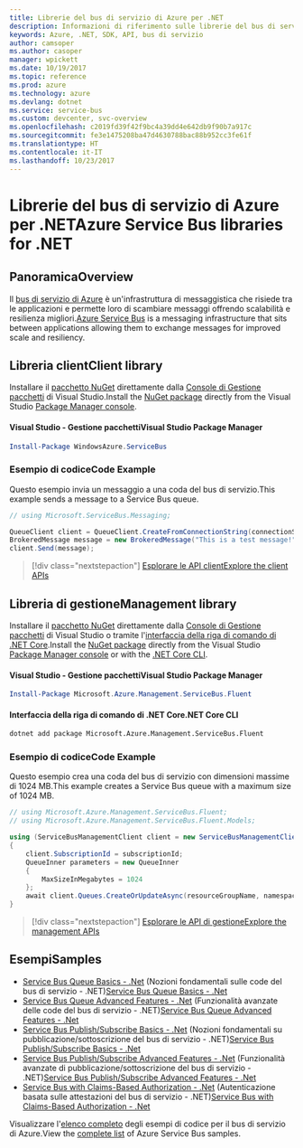 ```yaml
---
title: Librerie del bus di servizio di Azure per .NET
description: Informazioni di riferimento sulle librerie del bus di servizio di Azure per .NET
keywords: Azure, .NET, SDK, API, bus di servizio
author: camsoper
ms.author: casoper
manager: wpickett
ms.date: 10/19/2017
ms.topic: reference
ms.prod: azure
ms.technology: azure
ms.devlang: dotnet
ms.service: service-bus
ms.custom: devcenter, svc-overview
ms.openlocfilehash: c2019fd39f42f9bc4a39dd4e642db9f90b7a917c
ms.sourcegitcommit: fe3e1475208ba47d4630788bac88b952cc3fe61f
ms.translationtype: HT
ms.contentlocale: it-IT
ms.lasthandoff: 10/23/2017
---
```

# <a name="azure-service-bus-libraries-for-net"></a><span data-ttu-id="a6a90-104">Librerie del bus di servizio di Azure per .NET</span><span class="sxs-lookup"><span data-stu-id="a6a90-104">Azure Service Bus libraries for .NET</span></span>

## <a name="overview"></a><span data-ttu-id="a6a90-105">Panoramica</span><span class="sxs-lookup"><span data-stu-id="a6a90-105">Overview</span></span>

<span data-ttu-id="a6a90-106">Il [bus di servizio di Azure](https://docs.microsoft.com/azure/service-bus-messaging/service-bus-messaging-overview) è un'infrastruttura di messaggistica che risiede tra le applicazioni e permette loro di scambiare messaggi offrendo scalabilità e resilienza migliori.</span><span class="sxs-lookup"><span data-stu-id="a6a90-106">[Azure Service Bus](https://docs.microsoft.com/azure/service-bus-messaging/service-bus-messaging-overview) is a messaging infrastructure that sits between applications allowing them to exchange messages for improved scale and resiliency.</span></span>

## <a name="client-library"></a><span data-ttu-id="a6a90-107">Libreria client</span><span class="sxs-lookup"><span data-stu-id="a6a90-107">Client library</span></span>

<span data-ttu-id="a6a90-108">Installare il [pacchetto NuGet](https://www.nuget.org/packages/WindowsAzure.ServiceBus) direttamente dalla [Console di Gestione pacchetti][PackageManager] di Visual Studio.</span><span class="sxs-lookup"><span data-stu-id="a6a90-108">Install the [NuGet package](https://www.nuget.org/packages/WindowsAzure.ServiceBus) directly from the Visual Studio [Package Manager console][PackageManager].</span></span>

#### <a name="visual-studio-package-manager"></a><span data-ttu-id="a6a90-109">Visual Studio - Gestione pacchetti</span><span class="sxs-lookup"><span data-stu-id="a6a90-109">Visual Studio Package Manager</span></span>

```powershell
Install-Package WindowsAzure.ServiceBus
```

### <a name="code-example"></a><span data-ttu-id="a6a90-110">Esempio di codice</span><span class="sxs-lookup"><span data-stu-id="a6a90-110">Code Example</span></span>

<span data-ttu-id="a6a90-111">Questo esempio invia un messaggio a una coda del bus di servizio.</span><span class="sxs-lookup"><span data-stu-id="a6a90-111">This example sends a message to a Service Bus queue.</span></span>

```csharp
// using Microsoft.ServiceBus.Messaging;

QueueClient client = QueueClient.CreateFromConnectionString(connectionString, queueName);
BrokeredMessage message = new BrokeredMessage("This is a test message!");
client.Send(message);
```

> [!div class="nextstepaction"]
> [<span data-ttu-id="a6a90-112">Esplorare le API client</span><span class="sxs-lookup"><span data-stu-id="a6a90-112">Explore the client APIs</span></span>](/dotnet/api/overview/azure/servicebus/client)


## <a name="management-library"></a><span data-ttu-id="a6a90-113">Libreria di gestione</span><span class="sxs-lookup"><span data-stu-id="a6a90-113">Management library</span></span>

<span data-ttu-id="a6a90-114">Installare il [pacchetto NuGet](https://www.nuget.org/packages/Microsoft.Azure.Management.ServiceBus.Fluent) direttamente dalla [Console di Gestione pacchetti][PackageManager] di Visual Studio o tramite l'[interfaccia della riga di comando di .NET Core][DotNetCLI].</span><span class="sxs-lookup"><span data-stu-id="a6a90-114">Install the [NuGet package](https://www.nuget.org/packages/Microsoft.Azure.Management.ServiceBus.Fluent) directly from the Visual Studio [Package Manager console][PackageManager] or with the [.NET Core CLI][DotNetCLI].</span></span>

#### <a name="visual-studio-package-manager"></a><span data-ttu-id="a6a90-115">Visual Studio - Gestione pacchetti</span><span class="sxs-lookup"><span data-stu-id="a6a90-115">Visual Studio Package Manager</span></span>

```powershell
Install-Package Microsoft.Azure.Management.ServiceBus.Fluent
```

#### <a name="net-core-cli"></a><span data-ttu-id="a6a90-116">Interfaccia della riga di comando di .NET Core</span><span class="sxs-lookup"><span data-stu-id="a6a90-116">.NET Core CLI</span></span>

```bash
dotnet add package Microsoft.Azure.Management.ServiceBus.Fluent
```

### <a name="code-example"></a><span data-ttu-id="a6a90-117">Esempio di codice</span><span class="sxs-lookup"><span data-stu-id="a6a90-117">Code Example</span></span>

<span data-ttu-id="a6a90-118">Questo esempio crea una coda del bus di servizio con dimensioni massime di 1024 MB.</span><span class="sxs-lookup"><span data-stu-id="a6a90-118">This example creates a Service Bus queue with a maximum size of 1024 MB.</span></span>

```csharp
// using Microsoft.Azure.Management.ServiceBus.Fluent;
// using Microsoft.Azure.Management.ServiceBus.Fluent.Models;

using (ServiceBusManagementClient client = new ServiceBusManagementClient(credentials))
{
    client.SubscriptionId = subscriptionId;
    QueueInner parameters = new QueueInner
    {
        MaxSizeInMegabytes = 1024
    };
    await client.Queues.CreateOrUpdateAsync(resourceGroupName, namespaceName, queueName, parameters);
}
```

> [!div class="nextstepaction"]
> [<span data-ttu-id="a6a90-119">Esplorare le API di gestione</span><span class="sxs-lookup"><span data-stu-id="a6a90-119">Explore the management APIs</span></span>](/dotnet/api/overview/azure/servicebus/management)

## <a name="samples"></a><span data-ttu-id="a6a90-120">Esempi</span><span class="sxs-lookup"><span data-stu-id="a6a90-120">Samples</span></span>

- <span data-ttu-id="a6a90-121">[Service Bus Queue Basics - .Net](https://azure.microsoft.com/resources/samples/service-bus-dotnet-manage-queue-with-basic-features/) (Nozioni fondamentali sulle code del bus di servizio - .NET)</span><span class="sxs-lookup"><span data-stu-id="a6a90-121">[Service Bus Queue Basics - .Net](https://azure.microsoft.com/resources/samples/service-bus-dotnet-manage-queue-with-basic-features/)</span></span>
- <span data-ttu-id="a6a90-122">[Service Bus Queue Advanced Features - .Net](https://azure.microsoft.com/resources/samples/service-bus-dotnet-manage-queue-with-advanced-features/) (Funzionalità avanzate delle code del bus di servizio - .NET)</span><span class="sxs-lookup"><span data-stu-id="a6a90-122">[Service Bus Queue Advanced Features - .Net](https://azure.microsoft.com/resources/samples/service-bus-dotnet-manage-queue-with-advanced-features/)</span></span>
- <span data-ttu-id="a6a90-123">[Service Bus Publish/Subscribe Basics - .Net](https://azure.microsoft.com/resources/samples/service-bus-dotnet-manage-publish-subscribe-with-basic-features/) (Nozioni fondamentali su pubblicazione/sottoscrizione del bus di servizio - .NET)</span><span class="sxs-lookup"><span data-stu-id="a6a90-123">[Service Bus Publish/Subscribe Basics - .Net](https://azure.microsoft.com/resources/samples/service-bus-dotnet-manage-publish-subscribe-with-basic-features/)</span></span>
- <span data-ttu-id="a6a90-124">[Service Bus Publish/Subscribe Advanced Features - .Net](https://azure.microsoft.com/resources/samples/service-bus-dotnet-manage-publish-subscribe-with-advanced-features/) (Funzionalità avanzate di pubblicazione/sottoscrizione del bus di servizio - .NET)</span><span class="sxs-lookup"><span data-stu-id="a6a90-124">[Service Bus Publish/Subscribe Advanced Features - .Net](https://azure.microsoft.com/resources/samples/service-bus-dotnet-manage-publish-subscribe-with-advanced-features/)</span></span>
- <span data-ttu-id="a6a90-125">[Service Bus with Claims-Based Authorization - .Net](https://azure.microsoft.com/resources/samples/service-bus-dotnet-manage-with-claims-based-authorization/) (Autenticazione basata sulle attestazioni del bus di servizio - .NET)</span><span class="sxs-lookup"><span data-stu-id="a6a90-125">[Service Bus with Claims-Based Authorization - .Net](https://azure.microsoft.com/resources/samples/service-bus-dotnet-manage-with-claims-based-authorization/)</span></span>

<span data-ttu-id="a6a90-126">Visualizzare l'[elenco completo](https://azure.microsoft.com/resources/samples/?term=service+bus) degli esempi di codice per il bus di servizio di Azure.</span><span class="sxs-lookup"><span data-stu-id="a6a90-126">View the [complete list](https://azure.microsoft.com/resources/samples/?term=service+bus) of Azure Service Bus samples.</span></span>


[PackageManager]: https://docs.microsoft.com/nuget/tools/package-manager-console
[DotNetCLI]: https://docs.microsoft.com/dotnet/core/tools/dotnet-add-package
